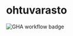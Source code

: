# ohtuvarasto

![GHA workflow badge](https://github.com/Jaajaak/ohtuvarasto/workflows/CI/badge.svg)
